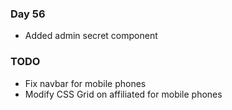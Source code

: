 ### Day 56
- Added admin secret component

### TODO
- Fix navbar for mobile phones
- Modify CSS Grid on affiliated for mobile phones

